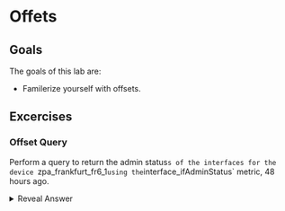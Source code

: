 # Offets
## Goals
The goals of this lab are:
* Familerize yourself with offsets.

## Excercises
### Offset Query
Perform a query to return the admin status`s of the interfaces for the device `zpa_frankfurt_fr6_1` using the `interface_ifAdminStatus` metric, 48 hours ago.
<details>
  <summary>Reveal Answer</summary>
  
```
interface_ifAdminStatus{device="zpa_frankfurt_fr6_1"} offset 48h
```
</details>